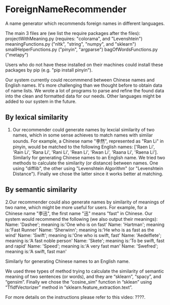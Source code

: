 # ForeignNameRecommender
A name generator which recommends foreign names in different languages.

The main 3 files are (we list the require packages after the files): 
  projectWithMeaning.py (requires: "colorama", and "Levenshtein")
  meaningFunctions.py ("nltk", "string", "numpy", and "sklearn")
  smallHelperFunctions.py ("pinyin", "argparse")
  bagOfWordsFunctions.py ("metapy")
  
  Users who do not have these installed on their machines could install these packages by pip (e.g. "pip install pinyin").
  
  Our system currently could recommmend between Chinese names and English names. It's more challenging than we thought before to obtain data of name lists. We wrote a lot of programs to parse and refine the found data into the clean and formatted data for our needs. Other languages might be added to our system in the future.
  
 ## By lexical similarity

  1. Our recommender could generate names by lexcial similarity of two names, which in some sense achieves to match names with similar sounds. For example, a Chinese name "李然", represented as "Ran Li" in pinyin, would be matched to the following English names: ['Raen Li', 'Rain Li', 'Rana Li', 'Rani Li', 'Rean Li', 'Rwan Li', 'Raana Li', 'Raena Li']. Similarly for generating Chinese names to an English name.
    We tried two methods to calculate the similarity (or distance) between names. One using "difflib", the other using "Levenshtein Algorithm" (or "Levenshtein Distance"). Finally we chose the latter since it works better at matching.
  
  ## By semantic similarity
  2.Our recommender could also generate names by similarity of meanings of two name, which might be more useful for users. For example, for a Chinese name "李迅", the first name "迅" means "fast" in Chinese. Our system would recommend the following (we also output their meanings):
    Name: 'Dashee'; meaning is:'One who is on fast'
    Name: 'Hartman'; meaning is:'Fast Runner'
    Name: 'Sherwinn'; meaning is:'He who is as fast as the wind'
    Name: 'Swift'; meaning is:'One who is swift, fast'
    Name: 'Aedelflete'; meaning is:'A fast noble person'
    Name: 'Skete'; meaning is:'To be swift, fast and rapid'
    Name: 'Speed'; meaning is:'A very fast man'
    Name: 'Swefred'; meaning is:'A swift, fast man'
   
   Similarly for generating Chinese names to an English name.
  
  We used three types of method trying to calculate the similarity of semantic meaning of two sentences (or words), and they are “sklearn”, “spacy”, and “gensim”. Finally we chose the “cosine_sim” function in “sklean” using “TfidfVectorizer” method in “sklearn.feature_extraction.text”. 
  
  For more details on the instructions please refer to this video: ????.
